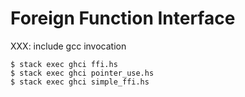 Foreign Function Interface
==========================

XXX: include gcc invocation

```
$ stack exec ghci ffi.hs
$ stack exec ghci pointer_use.hs
$ stack exec ghci simple_ffi.hs
```
